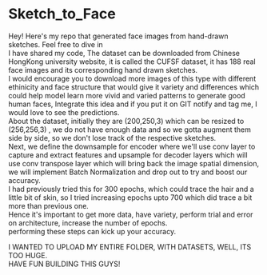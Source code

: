 # Sketch_to_Face
Hey! Here's my repo that generated face images from hand-drawn sketches. Feel free to dive in
<br>
I have shared my code, The dataset can be downloaded from Chinese HongKong university website, it is called the CUFSF dataset, it has 188 real face images and its corresponding hand drawn sketches. <br>
I would encourage you to download more images of this type with different ethinicity and face structure that would give it variety and differences which could help model learn more vivid and varied patterns to generate good human faces, Integrate this idea and if you put it on GIT notify and tag me, I would love to see the predictions.
<br>
About the dataset, initially they are (200,250,3) which can be resized to (256,256,3) , we do not have enough data and so we gotta augment them side by side, so we don't lose track of the respective sketches. <br>
Next, we define the downsample for encoder where we'll use conv layer to capture and extract features and upsample for decoder layers which will use conv transpose layer which will bring back the image spatial dimension, we will implement Batch Normalization and drop out to try and boost our accuracy. 
<br>
I had previously tried this for 300 epochs, which could trace the hair and a little bit of skin, so I tried increasing epochs upto 700 which did trace a bit more than previous one.<br>
Hence it's important to get more data, have variety, perform trial and error on architecture, increase the number of epochs. <br> performing these steps can kick up your accuracy. <br>

I WANTED TO UPLOAD MY ENTIRE FOLDER, WITH DATASETS, WELL, ITS TOO HUGE.</BR>
HAVE FUN BUILDING THIS GUYS!
